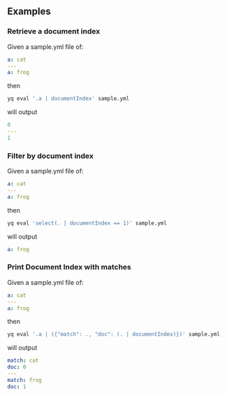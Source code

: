 
## Examples
### Retrieve a document index
Given a sample.yml file of:
```yaml
a: cat
---
a: frog
```
then
```bash
yq eval '.a | documentIndex' sample.yml
```
will output
```yaml
0
---
1
```

### Filter by document index
Given a sample.yml file of:
```yaml
a: cat
---
a: frog
```
then
```bash
yq eval 'select(. | documentIndex == 1)' sample.yml
```
will output
```yaml
a: frog
```

### Print Document Index with matches
Given a sample.yml file of:
```yaml
a: cat
---
a: frog
```
then
```bash
yq eval '.a | ({"match": ., "doc": (. | documentIndex)})' sample.yml
```
will output
```yaml
match: cat
doc: 0
---
match: frog
doc: 1
```

